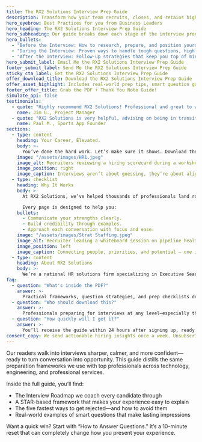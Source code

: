 ```yaml
---
title: The RX2 Solutions Interview Prep Guide
description: Transform how your team recruits, closes, and retains high-impact hires with tools built from 500+ enterprise searches.
hero_eyebrow: Best Practices for you from Business Leaders
hero_heading: The RX2 Solutions Interview Prep Guide
hero_subheading: Our guide breaks down each stage of the interview process with clarity and strategy, just like our team does when preparing candidates directly.
hero_bullets:
  - "Before the Interview: How to research, prepare, and position yourself for success. (Hint: It’s more than reading the job description.)"
  - "During the Interview: Proven ways to handle tough questions, highlight impact, and build connection."
  - "After the Interview: Follow-up strategies that keep you top of mind, without sounding rehearsed."
hero_submit_label: Email Me the RX2 Solutions Interview Prep Guide
footer_submit_label: Send Me the RX2 Solutions Interview Prep Guide
sticky_cta_label: Get the RX2 Solutions Interview Prep Guide
offer_download_title: Download the RX2 Solutions Interview Prep Guide
offer_asset_highlight: Includes real-world prep tips, smart question guides, and conversation strategies that help you show up confident, ready, and authentically yourself.
footer_offer_title: Grab the PDF + Thank You Note Guide!
simulate_api: false
testimonials:
  - quote: "Highly recommend RX2 Solutions! Professional and great to work with, they offered valuable insights regarding job-hunting strategy and placed me into a position I love. Good to have in your corner!"
    name: Jim G., Project Manager
  - quote: "RX2 Solutions is very helpful, advising on being in transition and job hunting strategies for my daughter. I recommend them to anyone seeking recruitment services."
    name: Paul M., Sports App Founder
sections:
  - type: content
    heading: Your Career, Elevated.
    body: >-
      You’ve done the hard work. Let’s make sure it shows. Download the RX2 Interview Prep Guide today and walk into your next conversation prepared, confident, and authentically you.
    image: "/assets/images/HR1.jpeg"
    image_alt: Recruiters reviewing a hiring scorecard during a workshop
    image_position: right
    image_caption: Interviews aren’t about guessing, they’re about alignment. The RX2 Interview Prep Guide helps you connect the right pieces - preparation, presence, and purpose.
  - type: checklist
    heading: Why It Works
    body: >-
      At RX2 Solutions, we’ve helped thousands of professionals land roles across technology, engineering, clinical, and professional services. Our interview prep framework is grounded in real-world experience, not theory—built from what employers actually look for.

      Every page is designed to help you:
    bullets:
      - Communicate your strengths clearly.
      - Build credibility through examples.
      - Approach each conversation with focus and ease.
    image: "/assets/images/Strat Staffing.jpeg"
    image_alt: Recruiter leading a whiteboard session on pipeline health
    image_position: left
    image_caption: Connecting people, priorities, and potential — one interview at a time.
  - type: content
    heading: About RX2 Solutions
    body: >-
      We’re a national HR solutions firm specializing in Executive Search, Staff Augmentation, and Outsourced HR. Our mission is simple: to help organizations grow and people thrive—through thoughtfully tailored human capital strategies that are always Respectfully Professional.
faq:
  - question: "What's inside the PDF?"
    answer: >-
      Practical frameworks, question strategies, and prep checklists designed to help you approach every interview with confidence. Inside, you’ll find guidance on research, communication, body language, and the closing conversation that leaves a lasting impression.
  - question: "Who should download this?"
    answer: >-
      Professionals preparing for interviews at any level—especially those looking to sharpen their communication, structure their answers, and stand out for the right reasons. Whether you’re re-entering the market or advancing your career, this guide was built for you.
  - question: "How quickly will I get it?"
    answer: >-
      You’ll receive the guide within 24 hours after signing up, ready to read, apply, and revisit before your next interview.
consent_copy: We send actionable hiring insights once a week. Unsubscribe anytime.
---
```

Our readers walk into interviews sharper, calmer, and more confident—ready to turn conversation into opportunity. This guide distills the same preparation frameworks we use with top professionals across technology, engineering, and professional services.

Inside the full guide, you’ll find:

- The Interview Roadmap we coach every candidate through  
- A STAR-based framework that makes your experience easy to explain  
- The five fastest ways to get rejected—and how to avoid them  
- Real-world examples of smart questions that make lasting impressions  

Want a quick win? Start with “How to Answer Questions.” It’s a 10-minute reset that can completely change how you present your experience.

